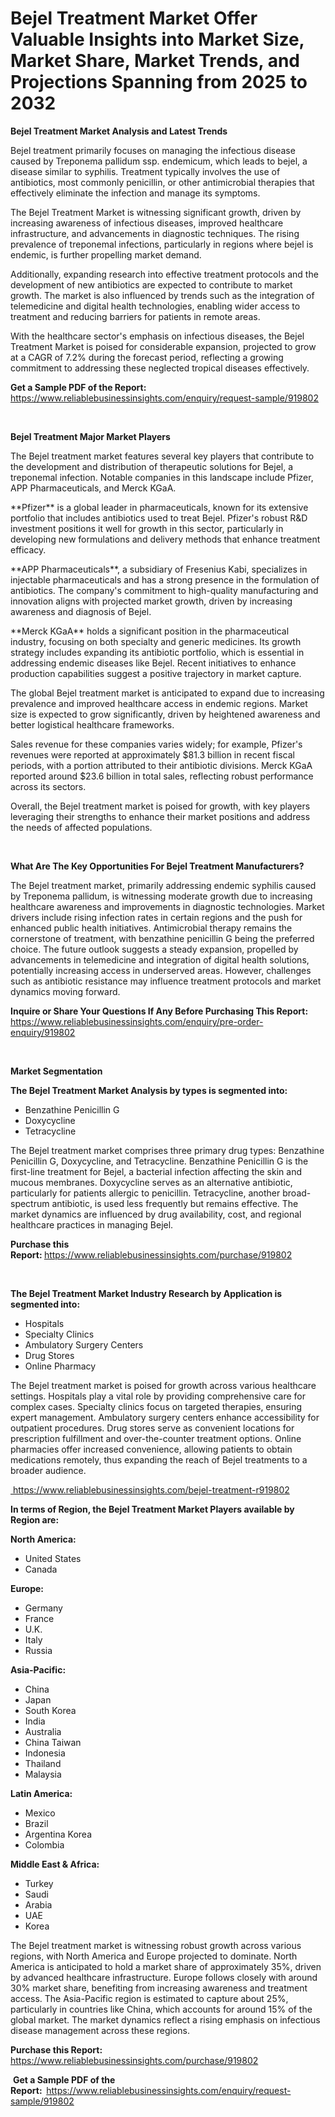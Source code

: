 <p><h1>Bejel Treatment Market Offer Valuable Insights into Market Size, Market Share, Market Trends, and Projections Spanning from 2025 to 2032</h1></p><p><strong>Bejel Treatment Market Analysis and Latest Trends</strong></p>
<p><p>Bejel treatment primarily focuses on managing the infectious disease caused by Treponema pallidum ssp. endemicum, which leads to bejel, a disease similar to syphilis. Treatment typically involves the use of antibiotics, most commonly penicillin, or other antimicrobial therapies that effectively eliminate the infection and manage its symptoms. </p><p>The Bejel Treatment Market is witnessing significant growth, driven by increasing awareness of infectious diseases, improved healthcare infrastructure, and advancements in diagnostic techniques. The rising prevalence of treponemal infections, particularly in regions where bejel is endemic, is further propelling market demand. </p><p>Additionally, expanding research into effective treatment protocols and the development of new antibiotics are expected to contribute to market growth. The market is also influenced by trends such as the integration of telemedicine and digital health technologies, enabling wider access to treatment and reducing barriers for patients in remote areas. </p><p>With the healthcare sector's emphasis on infectious diseases, the Bejel Treatment Market is poised for considerable expansion, projected to grow at a CAGR of 7.2% during the forecast period, reflecting a growing commitment to addressing these neglected tropical diseases effectively.</p></p>
<p><strong>Get a Sample PDF of the Report:&nbsp;</strong> <a href="https://www.reliablebusinessinsights.com/enquiry/request-sample/919802?utm_campaign=1091&utm_medium=2&utm_source=Github&utm_content=ia&utm_term=18042025&utm_id=bejel-treatment">https://www.reliablebusinessinsights.com/enquiry/request-sample/919802</a></p>
<p>&nbsp;</p>
<p><strong>Bejel Treatment Major Market Players</strong></p>
<p><p>The Bejel treatment market features several key players that contribute to the development and distribution of therapeutic solutions for Bejel, a treponemal infection. Notable companies in this landscape include Pfizer, APP Pharmaceuticals, and Merck KGaA.</p><p>**Pfizer** is a global leader in pharmaceuticals, known for its extensive portfolio that includes antibiotics used to treat Bejel. Pfizer's robust R&D investment positions it well for growth in this sector, particularly in developing new formulations and delivery methods that enhance treatment efficacy.</p><p>**APP Pharmaceuticals**, a subsidiary of Fresenius Kabi, specializes in injectable pharmaceuticals and has a strong presence in the formulation of antibiotics. The company's commitment to high-quality manufacturing and innovation aligns with projected market growth, driven by increasing awareness and diagnosis of Bejel.</p><p>**Merck KGaA** holds a significant position in the pharmaceutical industry, focusing on both specialty and generic medicines. Its growth strategy includes expanding its antibiotic portfolio, which is essential in addressing endemic diseases like Bejel. Recent initiatives to enhance production capabilities suggest a positive trajectory in market capture.</p><p>The global Bejel treatment market is anticipated to expand due to increasing prevalence and improved healthcare access in endemic regions. Market size is expected to grow significantly, driven by heightened awareness and better logistical healthcare frameworks.</p><p>Sales revenue for these companies varies widely; for example, Pfizer's revenues were reported at approximately $81.3 billion in recent fiscal periods, with a portion attributed to their antibiotic divisions. Merck KGaA reported around $23.6 billion in total sales, reflecting robust performance across its sectors.</p><p>Overall, the Bejel treatment market is poised for growth, with key players leveraging their strengths to enhance their market positions and address the needs of affected populations.</p></p>
<p>&nbsp;</p>
<p><strong>What Are The Key Opportunities For Bejel Treatment Manufacturers?</strong></p>
<p><p>The Bejel treatment market, primarily addressing endemic syphilis caused by Treponema pallidum, is witnessing moderate growth due to increasing healthcare awareness and improvements in diagnostic technologies. Market drivers include rising infection rates in certain regions and the push for enhanced public health initiatives. Antimicrobial therapy remains the cornerstone of treatment, with benzathine penicillin G being the preferred choice. The future outlook suggests a steady expansion, propelled by advancements in telemedicine and integration of digital health solutions, potentially increasing access in underserved areas. However, challenges such as antibiotic resistance may influence treatment protocols and market dynamics moving forward.</p></p>
<p><strong>Inquire or Share Your Questions If Any Before Purchasing This Report:</strong> <a href="https://www.reliablebusinessinsights.com/enquiry/pre-order-enquiry/919802?utm_campaign=1091&utm_medium=2&utm_source=Github&utm_content=ia&utm_term=18042025&utm_id=bejel-treatment">https://www.reliablebusinessinsights.com/enquiry/pre-order-enquiry/919802</a></p>
<p>&nbsp;</p>
<p><strong>Market Segmentation</strong></p>
<p><strong>The Bejel Treatment Market Analysis by types is segmented into:</strong></p>
<p><ul><li>Benzathine Penicillin G</li><li>Doxycycline</li><li>Tetracycline</li></ul></p>
<p><p>The Bejel treatment market comprises three primary drug types: Benzathine Penicillin G, Doxycycline, and Tetracycline. Benzathine Penicillin G is the first-line treatment for Bejel, a bacterial infection affecting the skin and mucous membranes. Doxycycline serves as an alternative antibiotic, particularly for patients allergic to penicillin. Tetracycline, another broad-spectrum antibiotic, is used less frequently but remains effective. The market dynamics are influenced by drug availability, cost, and regional healthcare practices in managing Bejel.</p></p>
<p><strong>Purchase this Report:&nbsp;</strong><a href="https://www.reliablebusinessinsights.com/purchase/919802?utm_campaign=1091&utm_medium=2&utm_source=Github&utm_content=ia&utm_term=18042025&utm_id=bejel-treatment">https://www.reliablebusinessinsights.com/purchase/919802</a></p>
<p>&nbsp;</p>
<p><strong>The Bejel Treatment Market Industry Research by Application is segmented into:</strong></p>
<p><ul><li>Hospitals</li><li>Specialty Clinics</li><li>Ambulatory Surgery Centers</li><li>Drug Stores</li><li>Online Pharmacy</li></ul></p>
<p><p>The Bejel treatment market is poised for growth across various healthcare settings. Hospitals play a vital role by providing comprehensive care for complex cases. Specialty clinics focus on targeted therapies, ensuring expert management. Ambulatory surgery centers enhance accessibility for outpatient procedures. Drug stores serve as convenient locations for prescription fulfillment and over-the-counter treatment options. Online pharmacies offer increased convenience, allowing patients to obtain medications remotely, thus expanding the reach of Bejel treatments to a broader audience.</p></p>
<p><a href="https://www.reliablebusinessinsights.com/bejel-treatment-r919802?utm_campaign=1091&utm_medium=2&utm_source=Github&utm_content=ia&utm_term=18042025&utm_id=bejel-treatment">&nbsp;https://www.reliablebusinessinsights.com/bejel-treatment-r919802</a></p>
<p><strong>In terms of Region, the Bejel Treatment Market Players available by Region are:</strong></p>
<p>
    <p> <strong> North America: </strong>
        <ul>
            <li>United States</li>
            <li>Canada</li>
        </ul>
        </p> 
    <p> <strong> Europe: </strong>
        <ul>
            <li>Germany</li>
            <li>France</li>
            <li>U.K.</li>
            <li>Italy</li>
            <li>Russia</li>
        </ul>
        </p> 
    <p> <strong> Asia-Pacific: </strong>
        <ul>
            <li>China</li>
            <li>Japan</li>
            <li>South Korea</li>
            <li>India</li>
            <li>Australia</li>
            <li>China Taiwan</li>
            <li>Indonesia</li>
            <li>Thailand</li>
            <li>Malaysia</li>
        </ul>
        </p> 
    <p> <strong> Latin America: </strong>
        <ul>
            <li>Mexico</li>
            <li>Brazil</li>
            <li>Argentina Korea</li>
            <li>Colombia</li>
        </ul>
        </p> 
    <p> <strong> Middle East & Africa: </strong>
        <ul>
            <li>Turkey</li>
            <li>Saudi</li>
            <li>Arabia</li>
            <li>UAE</li>
            <li>Korea</li>
        </ul>
    </p>
    </p>
<p><p>The Bejel treatment market is witnessing robust growth across various regions, with North America and Europe projected to dominate. North America is anticipated to hold a market share of approximately 35%, driven by advanced healthcare infrastructure. Europe follows closely with around 30% market share, benefiting from increasing awareness and treatment access. The Asia-Pacific region is estimated to capture about 25%, particularly in countries like China, which accounts for around 15% of the global market. The market dynamics reflect a rising emphasis on infectious disease management across these regions.</p></p>
<p><strong>Purchase this Report: </strong><a href="https://www.reliablebusinessinsights.com/purchase/919802?utm_campaign=1091&utm_medium=2&utm_source=Github&utm_content=ia&utm_term=18042025&utm_id=bejel-treatment">https://www.reliablebusinessinsights.com/purchase/919802</a></p>
<p>&nbsp;<strong>Get a Sample PDF of the Report:&nbsp;&nbsp;</strong><a href="https://www.reliablebusinessinsights.com/enquiry/request-sample/919802?utm_campaign=1091&utm_medium=2&utm_source=Github&utm_content=ia&utm_term=18042025&utm_id=bejel-treatment">https://www.reliablebusinessinsights.com/enquiry/request-sample/919802</a></p>
<p><strong></strong></p>
<p><p></p><p></p><p></p></p>